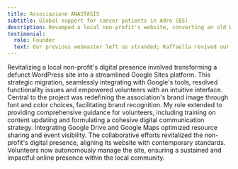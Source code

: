 ```yaml
---
title: Associazione ANASTASIS
subtitle: Global support for cancer patients in Adro (BS)
description: Revamped a local non-profit's website, converting an old WordPress site to Google Sites and enhancing brand image.
testimonial:
  role: Founder
  text: Our previous webmaster left us stranded; Raffaella revived our website with teamwork and dedication, delivering an efficient solution for our non-profit at an affordable rate.
---
```

Revitalizing a local non-profit's digital presence involved transforming a defunct WordPress site into a streamlined Google Sites platform. This strategic migration, seamlessly integrating with Google's tools, resolved functionality issues and empowered volunteers with an intuitive interface. Central to the project was redefining the association's brand image through font and color choices, facilitating brand recognition. My role extended to providing comprehensive guidance for volunteers, including training on content updating and formulating a cohesive digital communication strategy. Integrating Google Drive and Google Maps optimized resource sharing and event visibility. The collaborative efforts revitalized the non-profit's digital presence, aligning its website with contemporary standards. Volunteers now autonomously manage the site, ensuring a sustained and impactful online presence within the local community.
